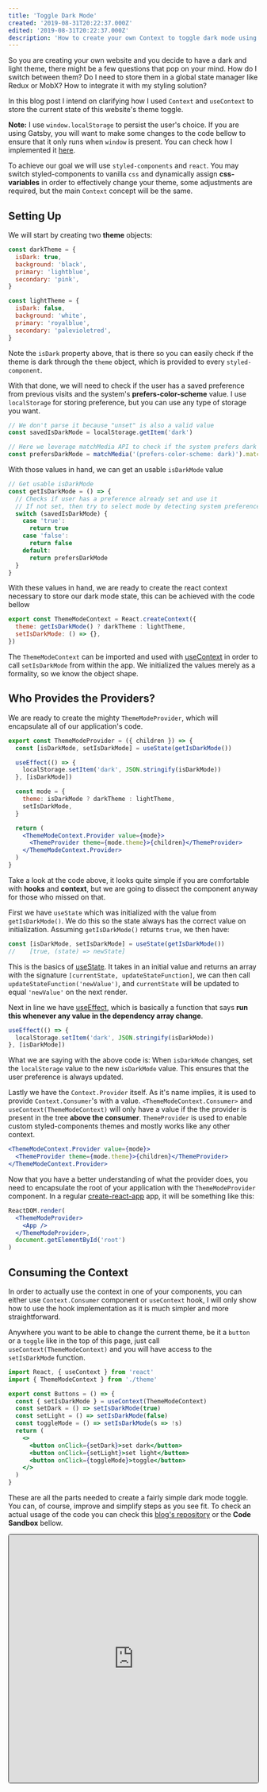 ```yaml
---
title: 'Toggle Dark Mode'
created: '2019-08-31T20:22:37.000Z'
edited: '2019-08-31T20:22:37.000Z'
description: 'How to create your own Context to toggle dark mode using styled-components, or how I made the toggle above ↗ work'
---
```


So you are creating your own website and you decide to have a dark and light theme, there might be a few questions that pop on your mind. How do I switch between them? Do I need to store them in a global state manager like Redux or MobX? How to integrate it with my styling solution?

In this blog post I intend on clarifying how I used `Context` and `useContext` to store the current state of this website's theme toggle.

<aside>
  <b>Note:</b> I use <code class="language-text">window.localStorage</code> to persist the user's choice. If you are using Gatsby, you will want to make some changes to the code bellow to ensure that it only runs when <code class="language-text">window</code> is present. You can check how I implemented it <a href="https://github.com/JCQuintas/mind-components/blob/e2ae0a78f8c0f93591555b7d19e9c34b4413671f/src/utils/theme-mode.ts#L11" target="_blank" rel="noopener noreferrer">here</a>.
</aside>

To achieve our goal we will use `styled-components` and `react`. You may switch styled-components to vanilla `css` and dynamically assign **css-variables** in order to effectively change your theme, some adjustments are required, but the main `Context` concept will be the same.

## Setting Up

We will start by creating two **theme** objects:

```js {2,9}
const darkTheme = {
  isDark: true,
  background: 'black',
  primary: 'lightblue',
  secondary: 'pink',
}

const lightTheme = {
  isDark: false,
  background: 'white',
  primary: 'royalblue',
  secondary: 'palevioletred',
}
```

Note the `isDark` property above, that is there so you can easily check if the theme is dark through the `theme` object, which is provided to every `styled-component`.

With that done, we will need to check if the user has a saved preference from previous visits and the system's **prefers-color-scheme** value. I use `localStorage` for storing preference, but you can use any type of storage you want.

```js
// We don't parse it because "unset" is also a valid value
const savedIsDarkMode = localStorage.getItem('dark')

// Here we leverage matchMedia API to check if the system prefers dark mode
const prefersDarkMode = matchMedia('(prefers-color-scheme: dark)').matches
```

With those values in hand, we can get an usable `isDarkMode` value

```js
// Get usable isDarkMode
const getIsDarkMode = () => {
  // Checks if user has a preference already set and use it
  // If not set, then try to select mode by detecting system preference
  switch (savedIsDarkMode) {
    case 'true':
      return true
    case 'false':
      return false
    default:
      return prefersDarkMode
  }
}
```

With these values in hand, we are ready to create the react context necessary to store our dark mode state, this can be achieved with the code bellow

```js
export const ThemeModeContext = React.createContext({
  theme: getIsDarkMode() ? darkTheme : lightTheme,
  setIsDarkMode: () => {},
})
```

The `ThemeModeContext` can be imported and used with [useContext](https://reactjs.org/docs/context.html#reactcreatecontext) in order to call `setIsDarkMode` from within the app. We initialized the values merely as a formality, so we know the object shape.

## Who Provides the Providers?

We are ready to create the mighty `ThemeModeProvider`, which will encapsulate all of our application's code.

```jsx
export const ThemeModeProvider = ({ children }) => {
  const [isDarkMode, setIsDarkMode] = useState(getIsDarkMode())

  useEffect(() => {
    localStorage.setItem('dark', JSON.stringify(isDarkMode))
  }, [isDarkMode])

  const mode = {
    theme: isDarkMode ? darkTheme : lightTheme,
    setIsDarkMode,
  }

  return (
    <ThemeModeContext.Provider value={mode}>
      <ThemeProvider theme={mode.theme}>{children}</ThemeProvider>
    </ThemeModeContext.Provider>
  )
}
```

Take a look at the code above, it looks quite simple if you are comfortable with **hooks** and **context**, but we are going to dissect the component anyway for those who missed on that.

First we have `useState` which was initialized with the value from `getIsDarkMode()`. We do this so the state always has the correct value on initialization. Assuming `getIsDarkMode()` returns `true`, we then have:

```js
const [isDarkMode, setIsDarkMode] = useState(getIsDarkMode())
//    [true, (state) => newState]
```

This is the basics of [useState](https://reactjs.org/docs/hooks-reference.html#usestate). It takes in an initial value and returns an array with the signature `[currentState, updateStateFunction]`, we can then call `updateStateFunction('newValue')`, and `currentState` will be updated to equal `'newValue'` on the next render.

Next in line we have [useEffect](https://reactjs.org/docs/hooks-reference.html#useeffect), which is basically a function that says **run this whenever any value in the dependency array change**.

```js
useEffect(() => {
  localStorage.setItem('dark', JSON.stringify(isDarkMode))
}, [isDarkMode])
```

What we are saying with the above code is: When `isDarkMode` changes, set the `localStorage` value to the new `isDarkMode` value. This ensures that the user preference is always updated.

Lastly we have the `Context.Provider` itself. As it's name implies, it is used to provide `Context.Consumer`'s with a value. `<ThemeModeContext.Consumer>` and `useContext(ThemeModeContext)` will only have a value if the the provider is present in the tree **above the consumer**. `ThemeProvider` is used to enable custom styled-components themes and mostly works like any other context.

```jsx
<ThemeModeContext.Provider value={mode}>
  <ThemeProvider theme={mode.theme}>{children}</ThemeProvider>
</ThemeModeContext.Provider>
```

Now that you have a better understanding of what the provider does, you need to encapsulate the root of your application with the `ThemeModeProvider` component. In a regular [create-react-app](https://create-react-app.dev/) app, it will be something like this:

```jsx
ReactDOM.render(
  <ThemeModeProvider>
    <App />
  </ThemeModeProvider>,
  document.getElementById('root')
)
```

## Consuming the Context

In order to actually use the context in one of your components, you can either use `Context.Consumer` component or `useContext` hook, I will only show how to use the hook implementation as it is much simpler and more straightforward.

Anywhere you want to be able to change the current theme, be it a `button` or a `toggle` like in the top of this page, just call `useContext(ThemeModeContext)` and you will have access to the `setIsDarkMode` function.

```jsx {5}
import React, { useContext } from 'react'
import { ThemeModeContext } from './theme'

export const Buttons = () => {
  const { setIsDarkMode } = useContext(ThemeModeContext)
  const setDark = () => setIsDarkMode(true)
  const setLight = () => setIsDarkMode(false)
  const toggleMode = () => setIsDarkMode(s => !s)
  return (
    <>
      <button onClick={setDark}>set dark</button>
      <button onClick={setLight}>set light</button>
      <button onClick={toggleMode}>toggle</button>
    </>
  )
}
```

These are all the parts needed to create a fairly simple dark mode toggle. You can, of course, improve and simplify steps as you see fit. To check an actual usage of the code you can check this [blog's repository](https://github.com/JCQuintas/mind-components) or the **Code Sandbox** bellow.

<iframe src="https://codesandbox.io/embed/heuristic-frog-u6px3?autoresize=1&fontsize=14&hidenavigation=1&view=preview" title="mindcomponents/toggle-dark-mode" style="width:100%; height:500px; border: solid 1px; border-radius: 4px; overflow:hidden;" sandbox="allow-modals allow-forms allow-popups allow-scripts allow-same-origin"></iframe>
